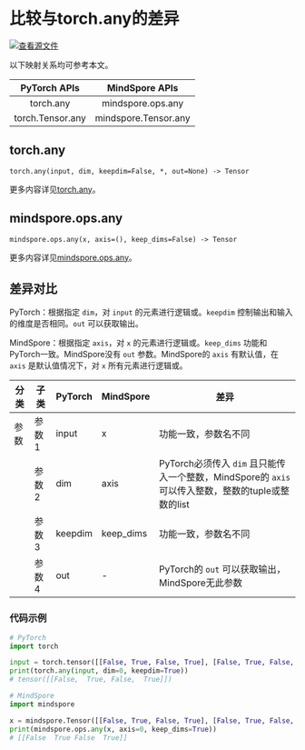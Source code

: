 # 比较与torch.any的差异

[![查看源文件](https://mindspore-website.obs.cn-north-4.myhuaweicloud.com/website-images/r2.3/resource/_static/logo_source.svg)](https://gitee.com/mindspore/docs/blob/r2.3/docs/mindspore/source_zh_cn/note/api_mapping/pytorch_diff/any.md)

以下映射关系均可参考本文。

|     PyTorch APIs      |      MindSpore APIs       |
| :-------------------: | :-----------------------: |
|    torch.any     |  mindspore.ops.any   |
|   torch.Tensor.any    |   mindspore.Tensor.any    |

## torch.any

```text
torch.any(input, dim, keepdim=False, *, out=None) -> Tensor
```

更多内容详见[torch.any](https://pytorch.org/docs/1.8.1/generated/torch.any.html#torch.any)。

## mindspore.ops.any

```text
mindspore.ops.any(x, axis=(), keep_dims=False) -> Tensor
```

更多内容详见[mindspore.ops.any](https://mindspore.cn/docs/zh-CN/r2.3/api_python/ops/mindspore.ops.any.html)。

## 差异对比

PyTorch：根据指定 `dim`，对 `input` 的元素进行逻辑或。`keepdim` 控制输出和输入的维度是否相同。`out` 可以获取输出。

MindSpore：根据指定 `axis`，对 `x` 的元素进行逻辑或。`keep_dims` 功能和PyTorch一致。MindSpore没有 `out` 参数。MindSpore的 `axis` 有默认值，在 `axis` 是默认值情况下，对 `x` 所有元素进行逻辑或。

| 分类 | 子类  | PyTorch | MindSpore | 差异                                    |
| ---- | ----- | ------- | --------- | --------------------------------------- |
| 参数 | 参数1 | input   | x         | 功能一致，参数名不同                    |
|      | 参数2 | dim   | axis      | PyTorch必须传入 `dim` 且只能传入一个整数，MindSpore的 `axis` 可以传入整数，整数的tuple或整数的list |
|      | 参数3 | keepdim   | keep_dims | 功能一致，参数名不同 |
|      | 参数4 | out   | -         | PyTorch的 `out` 可以获取输出，MindSpore无此参数 |

### 代码示例

```python
# PyTorch
import torch

input = torch.tensor([[False, True, False, True], [False, True, False, False]])
print(torch.any(input, dim=0, keepdim=True))
# tensor([[False,  True, False,  True]])

# MindSpore
import mindspore

x = mindspore.Tensor([[False, True, False, True], [False, True, False, False]])
print(mindspore.ops.any(x, axis=0, keep_dims=True))
# [[False  True False  True]]
```
